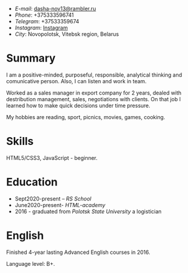 * *E-mail*: dasha-nov13@rambler.ru
* *Phone*: +375333596741
* *Telegram*: +37533359674
* *Instagram*: [Instagram](https://www.instagram.com/dashamakk/)
* *City*: Novopolotsk, Vitebsk region, Belarus

# Summary
I am a positive-minded, purposeful, responsible, analytical thinking and comunicative person. Also, I can listen and work in team.  

Worked as a sales manager in export company for 2 years, dealed with destribution management, sales, negotiations with clients. 
On that job I learned how to make quick decisions under time pressure.

My hobbies are reading, sport, picnics, movies, games, cooking.

# Skills 
HTML5/CSS3, JavaScript - beginner.

# Education 
* Sept2020-present – *RS School*
* June2020-present-  *HTML-academy*
* 2016 - graduated from *Polotsk State University* a logistician


# English 
Finished 4-year lasting Advanced English courses in 2016.

Language level: B+.